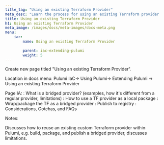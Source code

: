 ```yaml
---
title_tag: "Using an existing Terraform Provider"
meta_desc: "Learn the process for using an existing Terraform provider within Pulumi."
title: Using an existing Terraform Provider
h1: Using an existing Terraform Provider
meta_image: /images/docs/meta-images/docs-meta.png
menu:
    iac:
        name: Using an existing Terraform Provider
    
        parent: iac-extending-pulumi
        weight: 5
---
```

Create new page titled "Using an existing Terraform Provider".

Location in docs menu: Pulumi IaC-> Using Pulumi-> Extending Pulumi -> Using an existing Terraform Provider

Page IA:
: What is a bridged provider? (examples, how it's different from a regular provider, limitations)
: How to use a TF provider as a local package
: Wrap/package the TF as a bridged provider
: Publish to registry
: Considerations, Gotchas, and FAQs

Notes:

Discusses how to reuse an existing custom Terraform provider within Pulumi, e.g. build, package, and publish a bridged provider, discusses limitations.